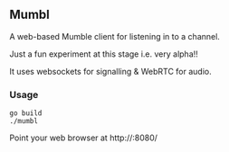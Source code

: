 ## Mumbl

A web-based Mumble client for listening in to a channel.

Just a fun experiment at this stage i.e. very alpha!!

It uses websockets for signalling & WebRTC for audio.

### Usage

```
go build
./mumbl
```

Point your web browser at http://<yourip>:8080/
